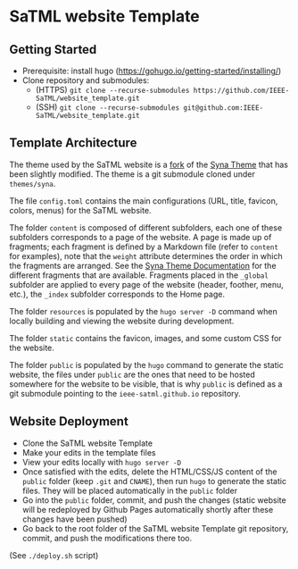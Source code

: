# SaTML website Template

## Getting Started

- Prerequisite: install hugo (https://gohugo.io/getting-started/installing/)
- Clone repository and submodules:
  - (HTTPS) `git clone --recurse-submodules https://github.com/IEEE-SaTML/website_template.git`
  - (SSH) `git clone --recurse-submodules git@github.com:IEEE-SaTML/website_template.git`

## Template Architecture

The theme used by the SaTML website is a [fork](https://github.com/IEEE-SaTML/website_theme) of the [Syna Theme](https://syna.okkur.org/docs) that has been slightly modified. The theme is a git submodule cloned under `themes/syna`.

The file `config.toml` contains the main configurations (URL, title, favicon, colors, menus) for the SaTML website. 

The folder `content` is composed of different subfolders, each one of these subfolders corresponds to a page of the website. A page is made up of fragments; each fragment is defined by a Markdown file (refer to `content` for examples), note that the `weight` attribute determines the order in which the fragments are arranged. See the [Syna Theme Documentation](https://syna.okkur.org/docs) for the different fragments that are available.
Fragments placed in the `_global` subfolder are applied to every page of the website (header, foother, menu, etc.), the `_index` subfolder corresponds to the Home page.

The folder `resources` is populated by the `hugo server -D` command when locally building and viewing the website during development.

The folder `static` contains the favicon, images, and some custom CSS for the website.

The folder `public` is populated by the `hugo` command to generate the static website, the files under `public` are the ones that need to be hosted somewhere for the website to be visible, that is why `public` is defined as a git submodule pointing to the `ieee-satml.github.io` repository.

## Website Deployment

* Clone the SaTML website Template
* Make your edits in the template files
* View your edits locally with `hugo server -D`
* Once satisfied with the edits, delete the HTML/CSS/JS content of the `public` folder (keep `.git` and `CNAME`), then run `hugo` to generate the static files. They will be placed automatically in the `public` folder
* Go into the `public` folder, commit, and push the changes (static website will be redeployed by Github Pages automatically shortly after these changes have been pushed)
* Go back to the root folder of the SaTML website Template git repository, commit, and push the modifications there too.

(See `./deploy.sh` script)
